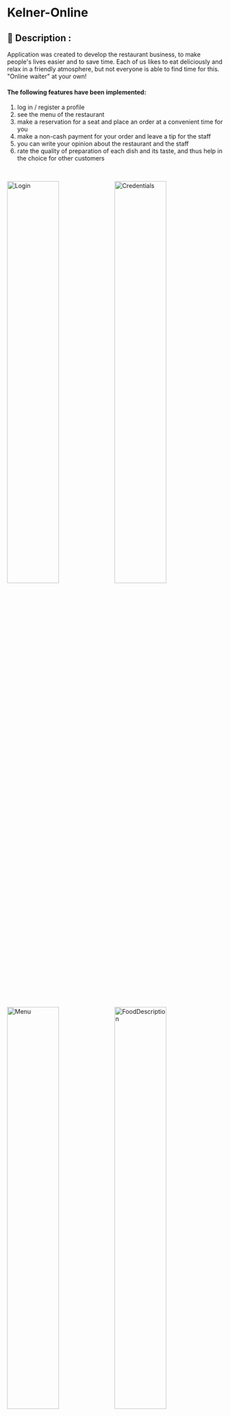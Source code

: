 # Kelner-Online

## 📙 Description :
Application was created to develop the restaurant business, to make people's lives easier and to save time. Each of us likes to eat deliciously and relax in a friendly atmosphere, but not everyone is able to find time for this. "Online waiter" at your own!

#### The following features have been implemented: 
1. log in / register a profile 
2. see the menu of the restaurant 
3. make a reservation for a seat and place an order at a convenient time for you
4. make a non-cash payment for your order and leave a tip for the staff 
5. you can write your opinion about the restaurant and the staff 
6. rate the quality of preparation of each dish and its taste, and thus help in the choice for other customers 

</br>

<p float="left">
<img alt="Login" src="https://user-images.githubusercontent.com/38471368/134784021-99d7a04c-1176-4aaa-a0f4-9ce1441a2752.png" width="49%" height="auto" />
<img alt="Credentials" src="https://user-images.githubusercontent.com/38471368/134784020-91954454-fbd8-4448-b735-d4e2b8d28181.png" width="49%" height="auto" />
</p>


<p float="left">
<img alt="Menu" src="https://user-images.githubusercontent.com/38471368/134784022-6f79c8c4-7571-49ce-9e16-86cf46d45c7e.png" width="49%" height="auto" />
<img alt="FoodDescription" src="https://user-images.githubusercontent.com/38471368/134784027-68ba9880-9106-4248-889b-96c73d8875f3.png" width="49%" height="auto" />
</p>

<p float="left">
<img alt="Booking" src="https://user-images.githubusercontent.com/38471368/134810904-6e553e84-f6aa-4d77-8d65-468ed32b5225.png" width="49%" height="auto" />
<img alt="Payment" src="https://user-images.githubusercontent.com/38471368/134810905-ffc0ef53-32c0-4819-b052-5e4bdc185305.png" width="49%" height="auto" />
</p>

<p float="left">
<img alt="Feedback" src="https://user-images.githubusercontent.com/38471368/134784023-c2aac8eb-1bf9-4ffd-aa83-421849d4e922.png" width="49%" height="auto" />
<img alt="AddFeedback" src="https://user-images.githubusercontent.com/38471368/134784026-06ba43f3-4888-43be-b935-46757dfc7781.png" width="49%" height="auto" />
</p>


## 🛠️ Configure instruction :

- Run Android Studio
- In AVD Manager choose Pixel 4 XL 6.3" 1440x3040 560dpi
- Rebuild & run

## 🛈 Sources :

 - https://pixabay.com/pl/
 - https://uxwing.com/
 - https://www.freepik.com/
